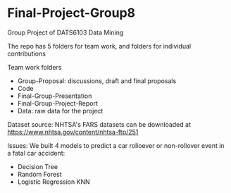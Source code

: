 # Final-Project-Group8
Group Project of DATS6103 Data Mining

The repo has 5 folders for team work, and folders for individual contributions


Team work folders
- Group-Proposal: discussions, draft and final proposals
- Code
- Final-Group-Presentation
- Final-Group-Project-Report
- Data: raw data for the project

Dataset source:
NHTSA's FARS datasets can be downloaded at https://www.nhtsa.gov/content/nhtsa-ftp/251

Issues:
We built 4 models to predict a car rolloever or non-rollover event in a fatal car accident:

- Decision Tree
- Random Forest
- Logistic Regression
KNN
